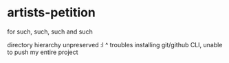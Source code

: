 # artists-petition
for such, such, such and such

directory hierarchy unpreserved :l
^ troubles installing git/github CLI, unable to push my entire project
